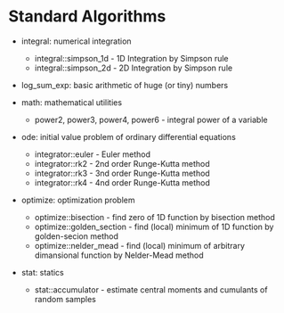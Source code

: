 # Standard Algorithms

* integral: numerical integration

  * integral::simpson_1d - 1D Integration by Simpson rule
  * integral::simpson_2d - 2D Integration by Simpson rule

* log_sum_exp: basic arithmetic of huge (or tiny) numbers

* math: mathematical utilities

  * power2, power3, power4, power6 - integral power of a variable

* ode: initial value problem of ordinary differential equations

  * integrator::euler - Euler method
  * integrator::rk2 - 2nd order Runge-Kutta method
  * integrator::rk3 - 3nd order Runge-Kutta method
  * integrator::rk4 - 4nd order Runge-Kutta method

* optimize: optimization problem

  * optimize::bisection - find zero of 1D function by bisection method
  * optimize::golden_section - find (local) minimum of 1D function by golden-secion method
  * optimize::nelder_mead - find (local) minimum of arbitrary dimansional function by Nelder-Mead method

* stat: statics

  * stat::accumulator - estimate central moments and cumulants of random samples
